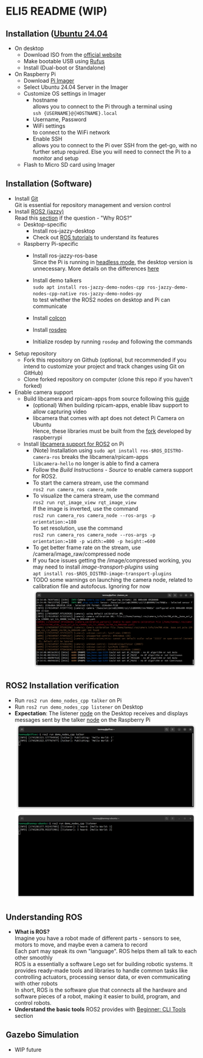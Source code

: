 # ELI5 README (WIP)

## Installation ([Ubuntu 24.04](https://releases.ubuntu.com/noble/)

- On desktop
  - Download ISO from the [official website](https://ubuntu.com/download/desktop)
  - Make bootable USB using [Rufus](https://rufus.ie/en/)
  - Install (Dual-boot or Standalone)
- On Raspberry Pi
  - Download [Pi Imager](https://www.raspberrypi.com/software/)
  - Select Ubuntu 24.04 Server in the Imager
  - Customize OS settings in Imager
    - hostname\
    allows you to connect to the Pi through a terminal using\
    ```ssh {USERNAME}@{HOSTNAME}.local```
    - Username, Password
    - WiFi settings\
    to connect to the WiFi network
    - Enable SSH \
    allows you to connect to the Pi over SSH from the get-go, with no further setup required. Else you will need to connect the Pi to a monitor and setup
  - Flash to Micro SD card using Imager

## Installation (Software)

- Install [Git](https://git-scm.com/downloads/linux)\
Git is essential for repository management and version control
- Install [ROS2 (jazzy)](https://docs.ros.org/en/jazzy/Installation.html)\
Read this [section](#understanding-ros) if the question - "Why ROS?"
  - Desktop-specific
    - Install ros-jazzy-desktop
    - Check out [ROS tutorials](https://docs.ros.org/en/jazzy/Tutorials.html) to understand its features
  - Raspberry Pi-specific
    - Install ros-jazzy-ros-base\
    Since the Pi is running in [headless mode](https://en.wikipedia.org/wiki/Headless_software), the desktop version is unnecessary. More details on the differences [here](https://www.ros.org/reps/rep-2001.html#id32)
    - Install demo talkers\
    ```sudo apt install ros-jazzy-demo-nodes-cpp ros-jazzy-demo-nodes-cpp-native ros-jazzy-demo-nodes-py```\
    to test whether the ROS2 nodes on desktop and Pi can communicate

    - Install [colcon](https://docs.ros.org/en/jazzy/Tutorials/Beginner-Client-Libraries/Colcon-Tutorial.html)
    - Install [rosdep](https://docs.ros.org/en/jazzy/Tutorials/Intermediate/Rosdep.html)
    - Initialize rosdep by running ```rosdep``` and following the commands
- Setup repository
  - Fork this repository on Github (optional, but recommended if you intend to customize your project and track changes using Git on GitHub)
  - Clone forked repository on computer (clone this repo if you haven't forked)
- Enable camera support
  - Build libcamera and rpicam-apps from source following this [guide](https://www.raspberrypi.com/documentation/computers/camera_software.html#building-libcamera)
    - (optional) When building rpicam-apps, enable libav support to allow capturing video
    - libcamera that comes with apt does not detect Pi Camera on Ubuntu\
    Hence, these libraries must be built from the [fork](https://github.com/raspberrypi/libcamera) developed by raspberrypi
  - Install [libcamera support for ROS2](https://github.com/christianrauch/camera_ros) on Pi
    - (Note) Installation using ```sudo apt install ros-$ROS_DISTRO-camera-ros``` breaks the libcamera/rpicam-apps\
    ```libcamera-hello``` no longer is able to find a camera
    - Follow the *Build Instructions - Source* to enable camera support for ROS2.
    - To start the camera stream, use the command\
    ```ros2 run camera_ros camera_node```
    - To visualize the camera stream, use the command\
    ```ros2 run rqt_image_view rqt_image_view```\
    If the image is inverted, use the command\
    ```ros2 run camera_ros camera_node --ros-args -p orientation:=180```\
    To set resolution, use the command\
    ```ros2 run camera_ros camera_node --ros-args -p orientation:=180 -p width:=800 -p height:=600```
    - To get better frame rate on the stream, use /camera/image_raw/compressed node
    - If you face issues getting the /image/compressed working, you may need to install *image-transport-plugins* using\
    ```apt install ros-$ROS_DISTRO-image-transport-plugins```
    - TODO some warnings on launching the camera node, related to calibration file and autofocus. Ignoring for now
    ![camera_ros warnings](README_media/camera_ros%20-%20warnings.png)

## ROS2 Installation verification

- Run ```ros2 run demo_nodes_cpp talker``` on Pi
- Run ```ros2 run demo_nodes_cpp listener``` on Desktop
- **Expectation**: The listener [node](https://docs.ros.org/en/jazzy/Tutorials/Beginner-CLI-Tools/Understanding-ROS2-Nodes/Understanding-ROS2-Nodes.html) on the Desktop receives and displays messages sent by the talker [node](https://docs.ros.org/en/jazzy/Tutorials/Beginner-CLI-Tools/Understanding-ROS2-Nodes/Understanding-ROS2-Nodes.html) on the Raspberry Pi
  ![Demo Nodes Talker on Desktop](README_media/demo_nodes_cpp_talker_on_Pi.png)
  ![Demo Nodes Listener on Pi](README_media/demo_nodes_cpp_listener_on_desktop.png)

## Understanding ROS

- **What is ROS?**\
Imagine you have a robot made of different parts - sensors to see, motors to move, and maybe even a camera to record\
Each part may speak its own "language". ROS helps them all talk to each other smoothly\
ROS is a essentially a software Lego set for building robotic systems. It provides ready-made tools and libraries to handle common tasks like controlling actuators, processing sensor data, or even communicating with other robots\
In short, ROS is the software glue that connects all the hardware and software pieces of a robot, making it easier to build, program, and control robots.
- **Understand the basic tools** ROS2 provides with [Beginner: CLI Tools](https://docs.ros.org/en/jazzy/Tutorials/Beginner-CLI-Tools.html) section

## Gazebo Simulation

- WIP future
